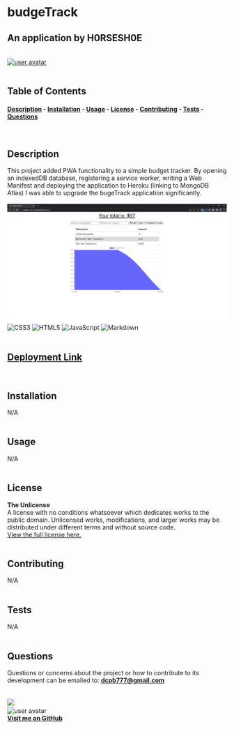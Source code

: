 
# budgeTrack
## An application by H0RSESH0E  
&nbsp;  
[<img src='https://img.shields.io/badge/license-The Unlicense-blueviolet' alt="user avatar" height="20"/>](#license)  
&nbsp;&nbsp;  
## Table of Contents
#### [Description](#description)  -  [Installation](#installation)  -  [Usage](#usage) - [License](#license) - [Contributing](#contributing) - [Tests](#tests) - [Questions](#questions)
&nbsp;  
## Description  
This project added PWA functionality to a simple budget tracker.  By opening an indexedDB database, registering a service worker, writing a Web Manifest and deploying the application to Heroku (linking to MongoDB Atlas) I was able to upgrade the bugeTrack application significantly.  
&nbsp;  
<img src="./public/images/screenshot.png" alt="budgeTrack application screenshot" width="600"/>    
![CSS3](https://img.shields.io/badge/css3-%231572B6.svg?style=for-the-badge&logo=css3&logoColor=white) ![HTML5](https://img.shields.io/badge/html5-%23E34F26.svg?style=for-the-badge&logo=html5&logoColor=white) ![JavaScript](https://img.shields.io/badge/javascript-%23323330.svg?style=for-the-badge&logo=javascript&logoColor=%23F7DF1E) ![Markdown](https://img.shields.io/badge/markdown-%23000000.svg?style=for-the-badge&logo=markdown&logoColor=white)   
&nbsp;  
## [Deployment Link](https://budget-track-n-graph.herokuapp.com/)  
&nbsp;  
## Installation
N/A  
&nbsp;  
## Usage
N/A  
&nbsp;  
## License  

**The Unlicense**  
A license with no conditions whatsoever which dedicates works to the public domain. Unlicensed works, modifications, and larger works may be distributed under different terms and without source code.  
[View the full license here.](./LICENSE/license.txt)  
&nbsp;  
## Contributing
N/A  
&nbsp;  
## Tests
N/A  
&nbsp;  
## Questions
Questions or concerns about the project or how to contribute to its development can be emailed to: **dcpb777@gmail.com**  
&nbsp;  
&nbsp;  
![](https://img.shields.io/badge/GitHub-100000?style=for-the-badge&logo=github&logoColor=white)  
<img src="https://github.com/H0RSESH0E.png" alt="user avatar" width="95"/>  
**[Visit me on GitHub](https://github.com/H0RSESH0E)**  
